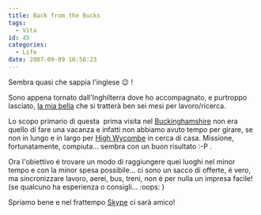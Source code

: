 ```yaml
---
title: Back from the Bucks
tags:
  - Vita
id: 45
categories:
  - Life
date: 2007-09-09 16:58:23
---
```


Sembra quasi che sappia l'inglese :wink: !

Sono appena tornato dall'Inghilterra dove ho accompagnato, e purtroppo lasciato, [la mia bella](http://www.laurafrigerio.org) che si tratterà ben sei mesi per lavoro/ricerca.

Lo scopo primario di questa  prima visita nel [Buckinghamshire](http://en.wikipedia.org/wiki/Buckinghamshire) non era quello di fare una vacanza e infatti non abbiamo avuto tempo per girare, se non in lungo e in largo per [High Wycombe](http://en.wikipedia.org/wiki/High_Wycombe) in cerca di casa. Missione, fortunatamente, compiuta... sembra con un buon risultato :-P .

Ora l'obiettivo é trovare un modo di raggiungere quei luoghi nel minor tempo e con la minor spesa possibile... ci sono un sacco di offerte, é vero, ma sincronizzare lavoro, aerei, bus, treni, non é per nulla un impresa facile! (se qualcuno ha esperienza o consigli... :oops: )

Spriamo bene e nel frattempo [Skype](http://www.skype.com) ci sarà amico!